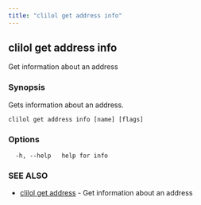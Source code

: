 ```yaml
---
title: "clilol get address info"
---
```

## clilol get address info

Get information about an address

### Synopsis

Gets information about an address.

```
clilol get address info [name] [flags]
```

### Options

```
  -h, --help   help for info
```

### SEE ALSO

* [clilol get address](clilol_get_address.md)	 - Get information about an address

